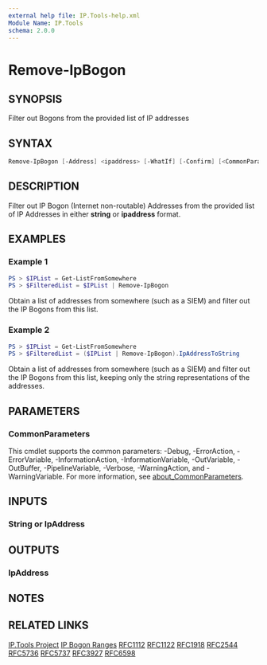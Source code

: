 ```yaml
---
external help file: IP.Tools-help.xml
Module Name: IP.Tools
schema: 2.0.0
---
```


# Remove-IpBogon

## SYNOPSIS

Filter out Bogons from the provided list of IP addresses

## SYNTAX

```powershell
Remove-IpBogon [-Address] <ipaddress> [-WhatIf] [-Confirm] [<CommonParameters>]
```

## DESCRIPTION

Filter out IP Bogon (Internet non-routable) Addresses from the provided list of IP Addresses in either **string** or **ipaddress** format.

## EXAMPLES

### Example 1

```powershell
PS > $IPList = Get-ListFromSomewhere
PS > $FilteredList = $IPList | Remove-IpBogon
```

Obtain a list of addresses from somewhere (such as a SIEM) and filter out the IP Bogons from this list.

### Example 2

```powershell
PS > $IPList = Get-ListFromSomewhere
PS > $FilteredList = ($IPList | Remove-IpBogon).IpAddressToString
```

Obtain a list of addresses from somewhere (such as a SIEM) and filter out the IP Bogons from this list, keeping only the string representations of the addresses.

## PARAMETERS

### CommonParameters

This cmdlet supports the common parameters: -Debug, -ErrorAction, -ErrorVariable, -InformationAction, -InformationVariable, -OutVariable, -OutBuffer, -PipelineVariable, -Verbose, -WarningAction, and -WarningVariable. For more information, see [about_CommonParameters](http://go.microsoft.com/fwlink/?LinkID=113216).

## INPUTS

### String or IpAddress

## OUTPUTS

### IpAddress

## NOTES

## RELATED LINKS

[IP.Tools Project](https://github.com/jberkers42/ip.tools)
[IP Bogon Ranges](https://ipgeolocation.io/resources/bogon.html)
[RFC1112](https://www.rfc-editor.org/rfc/rfc1112.html)
[RFC1122](https://www.rfc-editor.org/rfc/rfc1122.html)
[RFC1918](https://www.rfc-editor.org/rfc/rfc1918.html)
[RFC2544](https://www.rfc-editor.org/rfc/rfc2544.html)
[RFC5736](https://www.rfc-editor.org/rfc/rfc5736.html)
[RFC5737](https://www.rfc-editor.org/rfc/rfc5737.html)
[RFC3927](https://www.rfc-editor.org/rfc/rfc3927.html)
[RFC6598](https://www.rfc-editor.org/rfc/rfc6598.html)
